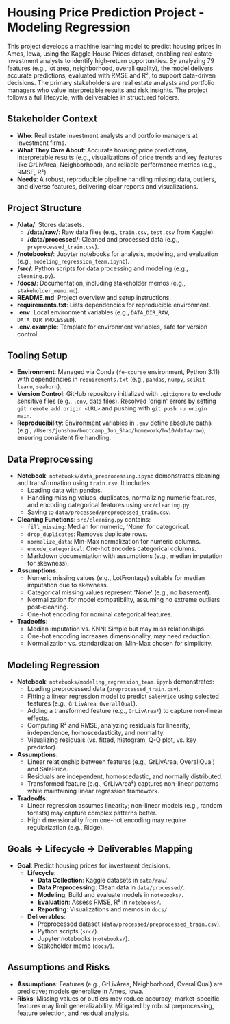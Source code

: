 # Housing Price Prediction Project - Modeling Regression

This project develops a machine learning model to predict housing prices in Ames, Iowa, using the Kaggle House Prices dataset, enabling real estate investment analysts to identify high-return opportunities. By analyzing 79 features (e.g., lot area, neighborhood, overall quality), the model delivers accurate predictions, evaluated with RMSE and R², to support data-driven decisions. The primary stakeholders are real estate analysts and portfolio managers who value interpretable results and risk insights. The project follows a full lifecycle, with deliverables in structured folders.

## Stakeholder Context
- **Who**: Real estate investment analysts and portfolio managers at investment firms.
- **What They Care About**: Accurate housing price predictions, interpretable results (e.g., visualizations of price trends and key features like GrLivArea, Neighborhood), and reliable performance metrics (e.g., RMSE, R²).
- **Needs**: A robust, reproducible pipeline handling missing data, outliers, and diverse features, delivering clear reports and visualizations.

## Project Structure
- **/data/**: Stores datasets.
  - **/data/raw/**: Raw data files (e.g., `train.csv`, `test.csv` from Kaggle).
  - **/data/processed/**: Cleaned and processed data (e.g., `preprocessed_train.csv`).
- **/notebooks/**: Jupyter notebooks for analysis, modeling, and evaluation (e.g., `modeling_regression_team.ipynb`).
- **/src/**: Python scripts for data processing and modeling (e.g., `cleaning.py`).
- **/docs/**: Documentation, including stakeholder memos (e.g., `stakeholder_memo.md`).
- **README.md**: Project overview and setup instructions.
- **requirements.txt**: Lists dependencies for reproducible environment.
- **.env**: Local environment variables (e.g., `DATA_DIR_RAW`, `DATA_DIR_PROCESSED`).
- **.env.example**: Template for environment variables, safe for version control.

## Tooling Setup
- **Environment**: Managed via Conda (`fe-course` environment, Python 3.11) with dependencies in `requirements.txt` (e.g., `pandas`, `numpy`, `scikit-learn`, `seaborn`).
- **Version Control**: GitHub repository initialized with `.gitignore` to exclude sensitive files (e.g., `.env`, data files). Resolved 'origin' errors by setting `git remote add origin <URL>` and pushing with `git push -u origin main`.
- **Reproducibility**: Environment variables in `.env` define absolute paths (e.g., `/Users/junshao/bootcamp_Jun_Shao/homework/hw10/data/raw`), ensuring consistent file handling.

## Data Preprocessing
- **Notebook**: `notebooks/data_preprocessing.ipynb` demonstrates cleaning and transformation using `train.csv`. It includes:
  - Loading data with pandas.
  - Handling missing values, duplicates, normalizing numeric features, and encoding categorical features using `src/cleaning.py`.
  - Saving to `data/processed/preprocessed_train.csv`.
- **Cleaning Functions**: `src/cleaning.py` contains:
  - `fill_missing`: Median for numeric, 'None' for categorical.
  - `drop_duplicates`: Removes duplicate rows.
  - `normalize_data`: Min-Max normalization for numeric columns.
  - `encode_categorical`: One-hot encodes categorical columns.
  - Markdown documentation with assumptions (e.g., median imputation for skewness).
- **Assumptions**:
  - Numeric missing values (e.g., LotFrontage) suitable for median imputation due to skewness.
  - Categorical missing values represent 'None' (e.g., no basement).
  - Normalization for model compatibility, assuming no extreme outliers post-cleaning.
  - One-hot encoding for nominal categorical features.
- **Tradeoffs**:
  - Median imputation vs. KNN: Simple but may miss relationships.
  - One-hot encoding increases dimensionality, may need reduction.
  - Normalization vs. standardization: Min-Max chosen for simplicity.

## Modeling Regression
- **Notebook**: `notebooks/modeling_regression_team.ipynb` demonstrates:
  - Loading preprocessed data (`preprocessed_train.csv`).
  - Fitting a linear regression model to predict `SalePrice` using selected features (e.g., `GrLivArea`, `OverallQual`).
  - Adding a transformed feature (e.g., `GrLivArea²`) to capture non-linear effects.
  - Computing R² and RMSE, analyzing residuals for linearity, independence, homoscedasticity, and normality.
  - Visualizing residuals (vs. fitted, histogram, Q-Q plot, vs. key predictor).
- **Assumptions**:
  - Linear relationship between features (e.g., GrLivArea, OverallQual) and SalePrice.
  - Residuals are independent, homoscedastic, and normally distributed.
  - Transformed feature (e.g., GrLivArea²) captures non-linear patterns while maintaining linear regression framework.
- **Tradeoffs**:
  - Linear regression assumes linearity; non-linear models (e.g., random forests) may capture complex patterns better.
  - High dimensionality from one-hot encoding may require regularization (e.g., Ridge).

## Goals → Lifecycle → Deliverables Mapping
- **Goal**: Predict housing prices for investment decisions.
  - **Lifecycle**:
    - **Data Collection**: Kaggle datasets in `data/raw/`.
    - **Data Preprocessing**: Clean data in `data/processed/`.
    - **Modeling**: Build and evaluate models in `notebooks/`.
    - **Evaluation**: Assess RMSE, R² in `notebooks/`.
    - **Reporting**: Visualizations and memos in `docs/`.
  - **Deliverables**:
    - Preprocessed dataset (`data/processed/preprocessed_train.csv`).
    - Python scripts (`src/`).
    - Jupyter notebooks (`notebooks/`).
    - Stakeholder memo (`docs/`).

## Assumptions and Risks
- **Assumptions**: Features (e.g., GrLivArea, Neighborhood, OverallQual) are predictive; models generalize in Ames, Iowa.
- **Risks**: Missing values or outliers may reduce accuracy; market-specific features may limit generalizability. Mitigated by robust preprocessing, feature selection, and residual analysis.
